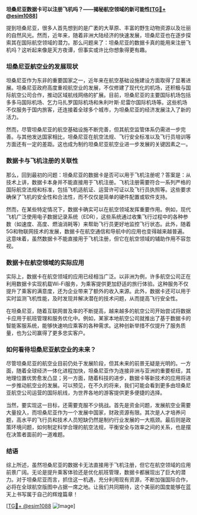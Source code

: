 **坦桑尼亚数据卡可以注册飞机吗？——揭秘航空领域的新可能性[[TG💪+ @esim1088](https://t.me/s/esim1088)]**

提到坦桑尼亚，很多人首先想到的是广袤的大草原、丰富的野生动物资源以及壮丽的自然风光。然而，近年来，随着非洲大陆经济的快速发展，坦桑尼亚也在逐步探索其在国际航空领域的潜力。那么问题来了：坦桑尼亚的数据卡真的能用来注册飞机吗？这听起来像是天方夜谭，但事实或许比你想象得更有趣。

### 坦桑尼亚航空业的发展现状

坦桑尼亚作为东非的重要国家之一，近年来在航空基础设施建设方面取得了显著进展。坦桑尼亚政府高度重视航空业的发展，不仅修建了现代化的机场，还积极与国际航空公司合作，推动区域航线网络的扩展。目前，坦桑尼亚的主要国际机场包括多多马国际机场、乞力马扎罗国际机场和朱利叶斯·尼雷尔国际机场等。这些机场不仅服务于国内旅客，还连接着全球多个城市，为坦桑尼亚的经济发展注入了新的活力。

然而，尽管坦桑尼亚的航空基础设施不断完善，但其航空监管体系仍需进一步完善。与其他发达国家相比，坦桑尼亚在航空法规、飞行安全标准以及飞行员培训等方面还有一定的差距。这也成为制约坦桑尼亚航空业进一步发展的关键因素之一。

### 数据卡与飞机注册的关联性

那么，回到最初的问题：坦桑尼亚的数据卡是否可以用于飞机注册呢？答案是：从技术上讲，数据卡本身并不能直接用于飞机注册。飞机注册需要符合一系列严格的国际航空法规和标准，包括飞机适航证、运营许可证以及飞行员执照等。这些要求确保了飞机的安全性和合法性，而不仅仅是简单的硬件配置或软件支持。

然而，在某些特定情况下，数据卡确实可以在航空领域发挥重要作用。例如，现代飞机广泛使用电子数据记录系统（EDR），这些系统通过收集飞行过程中的各种参数（如速度、高度、燃油消耗等）来帮助飞行员更好地监控飞行状态。此外，随着5G和物联网技术的发展，数据卡在航空通信和导航中的应用也变得越来越普遍。这意味着，虽然数据卡不能直接用于飞机注册，但它在航空领域的辅助作用不容忽视。

### 数据卡在航空领域的实际应用

实际上，数据卡在航空领域的应用已经相当广泛。以非洲为例，许多航空公司正在利用数据卡实现机载Wi-Fi服务，为乘客提供更加舒适的旅行体验。这种服务不仅提升了乘客的满意度，还为企业带来了额外的收入来源。此外，数据卡还可以用于实时监测飞机性能，及时发现并解决潜在的技术问题，从而提高飞行安全性。

在坦桑尼亚，随着互联网普及率的不断提高，越来越多的航空公司开始尝试将数据卡应用于航班管理和服务优化中。例如，某家本地航空公司就推出了基于数据卡的智能客服系统，能够快速响应乘客的各种需求。这种创新举措不仅提升了服务质量，也为公司赢得了更多忠实客户。

### 如何看待坦桑尼亚航空业的未来？

尽管坦桑尼亚的航空业目前仍处于发展阶段，但其未来的前景无疑是光明的。一方面，随着全球经济一体化进程加快，坦桑尼亚作为连接非洲与亚洲的重要枢纽，其地理位置优势愈发凸显；另一方面，随着科技的进步，数据卡等新技术的应用将进一步推动航空业的发展。可以预见，在不久的将来，我们可能会看到更多由坦桑尼亚航空公司运营的国际航线，为世界各地的游客提供更多便捷的选择。

当然，要实现这一目标，还需要克服不少挑战。首先是资金问题，发展航空业需要大量投入，而坦桑尼亚作为一个发展中国家，财政资源有限。其次是人才培养问题，高水平的飞行员和技术人员短缺仍然是制约行业发展的一大瓶颈。最后则是政策环境问题，如何制定科学合理的航空法规，平衡安全与效率之间的关系，也是摆在决策者面前的一道难题。

### 结语

综上所述，虽然坦桑尼亚的数据卡无法直接用于飞机注册，但它在航空领域的应用前景广阔。无论是提升乘客体验还是优化航班管理，数据卡都展现出了巨大的潜力。对于坦桑尼亚而言，抓住这一机遇，充分利用现有资源，不断加强国际合作，必将在全球航空版图中占据一席之地。让我们共同期待，这个美丽的国度能够在蓝天上书写属于自己的辉煌篇章！

[[TG💪+ @esim1088](https://t.me/s/esim1088) ![Image](https://i.postimg.cc/4NQfJmqS/Snipaste-2025-05-13-00-14-12.png)]